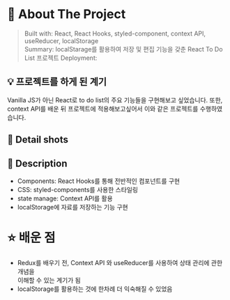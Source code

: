 # 📘 About The Project

> Built with: React, React Hooks, styled-component, context API, useReducer, localStorage  
> Summary: localStarage를 활용하여 저장 및 편집 기능을 갖춘 React To Do List 프로젝트
> Deployment:

## 💡 프로젝트를 하게 된 계기

Vanilla JS가 아닌 React로 to do list의 주요 기능들을 구현해보고 싶었습니다.
또한, context API를 배운 뒤 프로젝트에 적용해보고싶어서 이와 같은 프로젝트를 수행하였습니다.

## 📸 Detail shots

## 📄 Description

- Components: React Hooks를 통해 전반적인 컴포넌트를 구현
- CSS: styled-components를 사용한 스타일링
- state manage: Context API를 활용
- localStorage에 자료를 저장하는 기능 구현

# ⭐️ 배운 점

- Redux를 배우기 전, Context API 와 useReducer를 사용하여 상태 관리에 관한 개념을  
  이해할 수 있는 계기가 됨
- localStorage를 활용하는 것에 한차례 더 익숙해질 수 있었음
